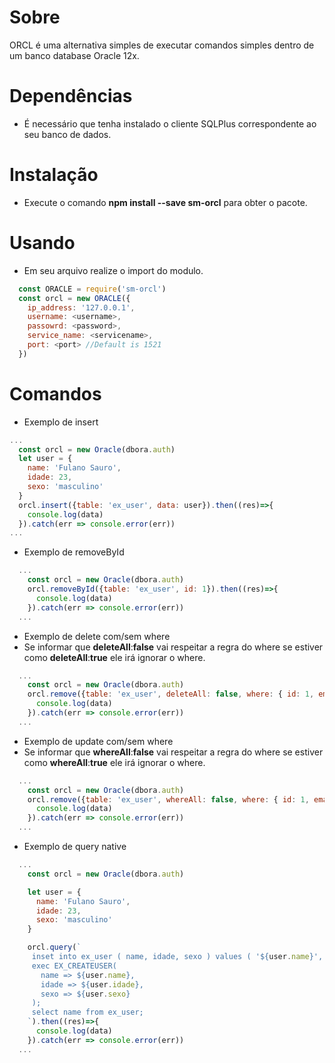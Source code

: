 # Sobre

ORCL é uma alternativa simples de executar comandos simples dentro de um banco database Oracle 12x.

# Dependências

- É necessário que tenha instalado o cliente SQLPlus correspondente ao seu banco de dados.

# Instalação

- Execute o comando <b>npm install --save sm-orcl</b> para obter o pacote.

# Usando

- Em seu arquivo realize o import do modulo.

```javascript
  const ORACLE = require('sm-orcl')
  const orcl = new ORACLE({
    ip_address: '127.0.0.1',
    username: <username>,
    passowrd: <password>,
    service_name: <servicename>,
    port: <port> //Default is 1521
  })
```
# Comandos

- Exemplo de insert

```javascript
...
  const orcl = new Oracle(dbora.auth)
  let user = {
    name: 'Fulano Sauro',
    idade: 23,
    sexo: 'masculino'
  }
  orcl.insert({table: 'ex_user', data: user}).then((res)=>{
    console.log(data)
  }).catch(err => console.error(err))
...
```

- Exemplo de removeById

```javascript
  ...
    const orcl = new Oracle(dbora.auth)
    orcl.removeById({table: 'ex_user', id: 1}).then((res)=>{
      console.log(data)
    }).catch(err => console.error(err))
  ...
```

- Exemplo de delete com/sem where
- Se informar que **deleteAll**:**false** vai respeitar a regra do where se estiver como **deleteAll**:**true** ele irá ignorar o where.

```javascript
  ...
    const orcl = new Oracle(dbora.auth)
    orcl.remove({table: 'ex_user', deleteAll: false, where: { id: 1, email_address: "fulano@ciclano.me" }}).then((res)=>{
      console.log(data)
    }).catch(err => console.error(err))
  ...
```

- Exemplo de update com/sem where
- Se informar que **whereAll**:**false** vai respeitar a regra do where se estiver como **whereAll**:**true** ele irá ignorar o where.

```javascript
  ...
    const orcl = new Oracle(dbora.auth)
    orcl.remove({table: 'ex_user', whereAll: false, where: { id: 1, email_address: "fulano@ciclano.me" }}).then((res)=>{
      console.log(data)
    }).catch(err => console.error(err))
  ...
```

- Exemplo de query native

```javascript
  ...
    const orcl = new Oracle(dbora.auth)

    let user = {
      name: 'Fulano Sauro',
      idade: 23,
      sexo: 'masculino'
    }

    orcl.query(`
     inset into ex_user ( name, idade, sexo ) values ( '${user.name}', '${user.idade}', '${user.sexo}' );
     exec EX_CREATEUSER( 
       name => ${user.name},
       idade => ${user.idade},
       sexo => ${user.sexo}
     );
     select name from ex_user;
    `).then((res)=>{
      console.log(data)
    }).catch(err => console.error(err))
  ...
```
